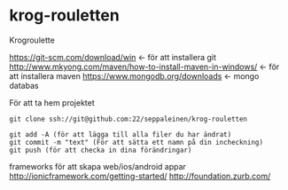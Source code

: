 # krog-rouletten
Krogroulette

https://git-scm.com/download/win <- för att installera git
http://www.mkyong.com/maven/how-to-install-maven-in-windows/ <- för att installera maven
https://www.mongodb.org/downloads <- mongo databas

För att ta hem projektet
```
git clone ssh://git@github.com:22/seppaleinen/krog-rouletten
```


```
git add -A (för att lägga till alla filer du har ändrat)
git commit -m "text" (För att sätta ett namn på din incheckning)
git push (för att checka in dina förändringar)
```


frameworks för att skapa web/ios/android appar
http://ionicframework.com/getting-started/ 
http://foundation.zurb.com/ 
